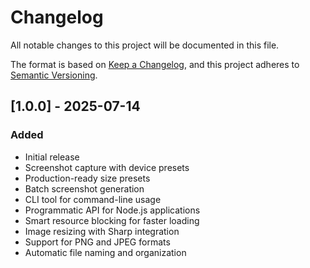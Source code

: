 # Changelog

All notable changes to this project will be documented in this file.

The format is based on [Keep a Changelog](https://keepachangelog.com/en/1.0.0/),
and this project adheres to [Semantic Versioning](https://semver.org/spec/v2.0.0.html).

## [1.0.0] - 2025-07-14

### Added

- Initial release
- Screenshot capture with device presets
- Production-ready size presets
- Batch screenshot generation
- CLI tool for command-line usage
- Programmatic API for Node.js applications
- Smart resource blocking for faster loading
- Image resizing with Sharp integration
- Support for PNG and JPEG formats
- Automatic file naming and organization
